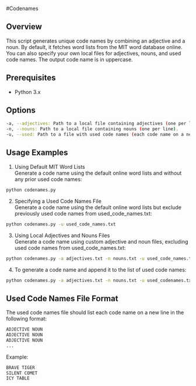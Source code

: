 #Codenames

## Overview

This script generates unique code names by combining an adjective and a noun. By default, it fetches word lists from the MIT word database online. You can also specify your own local files for adjectives, nouns, and used code names. The output code name is in uppercase.

## Prerequisites

- Python 3.x

## Options

```bash
-a, --adjectives: Path to a local file containing adjectives (one per line).
-n, --nouns: Path to a local file containing nouns (one per line).
-u, --used: Path to a file with used code names (each code name on a new line in the format "ADJECTIVE NOUN").
```

## Usage Examples

1. Using Default MIT Word Lists <br />
Generate a code name using the default online word lists and without any prior used code names: <br />

```bash
python codenames.py
```

2. Specifying a Used Code Names File <br />
Generate a code name using the default online word lists but exclude previously used code names from used_code_names.txt: <br />

```bash
python codenames.py -u used_code_names.txt
```

3. Using Local Adjectives and Nouns Files <br />
Generate a code name using custom adjective and noun files, excluding used code names from used_code_names.txt: <br />

```bash
python codenames.py -a adjectives.txt -n nouns.txt -u used_code_names.txt
```

4. To generate a code name and append it to the list of used code names:

```bash
python codenames.py -a adjectives.txt -n nouns.txt -u used_codenames.txt -ap
```

## Used Code Names File Format
The used code names file should list each code name on a new line in the following format: <br />

```bash
ADJECTIVE NOUN
ADJECTIVE NOUN
ADJECTIVE NOUN
...
```

Example: <br />

```bash
BRAVE TIGER
SILENT COMET
ICY TABLE
```